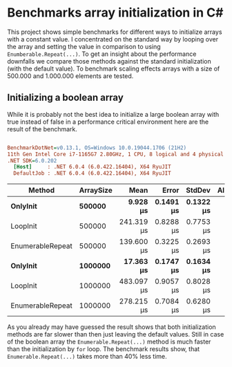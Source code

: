# Benchmarks array initialization in C#
This project shows simple benchmarks for different ways to initialize arrays with a constant value. I concentrated on the standard way by looping over the array and setting the value in comparison to using `Enumberable.Repeat(...)`. To get an insight about the performance downfalls we compare those methods against the standard initialization (with the default value). To benchmark scaling effects arrays with a size of 500.000 and 1.000.000 elements are tested.

## Initializing a boolean array
While it is probably not the best idea to initialize a large boolean array with true instead of false in a performance critical environment here are the result of the benchmark.

``` ini

BenchmarkDotNet=v0.13.1, OS=Windows 10.0.19044.1706 (21H2)
11th Gen Intel Core i7-1165G7 2.80GHz, 1 CPU, 8 logical and 4 physical cores
.NET SDK=6.0.202
  [Host]     : .NET 6.0.4 (6.0.422.16404), X64 RyuJIT
  DefaultJob : .NET 6.0.4 (6.0.422.16404), X64 RyuJIT


```
|           Method | ArraySize |       Mean |     Error |    StdDev | Allocated |
|----------------- |---------- |-----------:|----------:|----------:|---------:|
|         **OnlyInit** |    **500000** |   **9.928 μs** | **0.1491 μs** | **0.1322 μs** |  **488 KB** |
|         LoopInit |    500000 | 241.319 μs | 0.8288 μs | 0.7753 μs | 488 KB |
| EnumerableRepeat |    500000 | 139.600 μs | 0.3225 μs | 0.2693 μs | 488 KB |
|         **OnlyInit** |   **1000000** |  **17.363 μs** | **0.1747 μs** | **0.1634 μs** |  **977 KB** |
|         LoopInit |   1000000 | 483.097 μs | 0.9057 μs | 0.8028 μs | 977 KB |
| EnumerableRepeat |   1000000 | 278.215 μs | 0.7084 μs | 0.6280 μs | 977 KB |

As you already may have guessed the result shows that both initialization methods are far slower than then just leaving the default values. Still in case of the boolean array the  `Enumerable.Repeat(...)` method is much faster than the initialization by `for` loop. The benchmark results show, that `Enumerable.Repeat(...)` takes more than 40% less time. 
